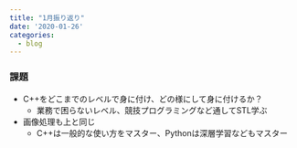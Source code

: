 ```yaml
---
title: "1月振り返り"
date: '2020-01-26'
categories:
  - blog
---
```


### 課題
- C++をどこまでのレベルで身に付け、どの様にして身に付けるか？
  - 業務で困らないレベル、競技プログラミングなど通してSTL学ぶ
- 画像処理も上と同じ
  - C++は一般的な使い方をマスター、Pythonは深層学習などもマスター
